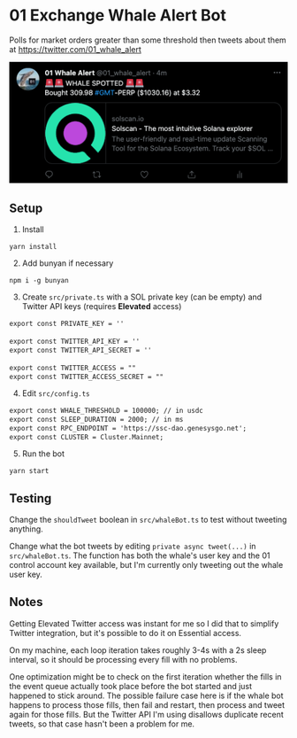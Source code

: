 # 01 Exchange Whale Alert Bot

Polls for market orders greater than some threshold then tweets about them at https://twitter.com/01_whale_alert

![tweet](assets/tweet.png)

## Setup

1. Install
```
yarn install
```

2. Add bunyan if necessary
```
npm i -g bunyan
```

3. Create `src/private.ts` with a SOL private key (can be empty) and Twitter API keys (requires **Elevated** access)
```
export const PRIVATE_KEY = ''

export const TWITTER_API_KEY = ''
export const TWITTER_API_SECRET = ''

export const TWITTER_ACCESS = ""
export const TWITTER_ACCESS_SECRET = ""
```

4. Edit `src/config.ts`
```
export const WHALE_THRESHOLD = 100000; // in usdc
export const SLEEP_DURATION = 2000; // in ms
export const RPC_ENDPOINT = 'https://ssc-dao.genesysgo.net';
export const CLUSTER = Cluster.Mainnet;
```

5. Run the bot
```
yarn start
```

## Testing

Change the `shouldTweet` boolean in `src/whaleBot.ts` to test without tweeting anything.

Change what the bot tweets by editing `private async tweet(...)` in `src/whaleBot.ts`. The function has both the whale's user key and the 01 control account key available, but I'm currently only tweeting out the whale user key.

## Notes

Getting Elevated Twitter access was instant for me so I did that to simplify Twitter integration, but it's possible to do it on Essential access.

On my machine, each loop iteration takes roughly 3-4s with a 2s sleep interval, so it should be processing every fill with no problems.

One optimization might be to check on the first iteration whether the fills in the event queue actually took place before the bot started and just happened to stick around. The possible failure case here is if the whale bot happens to process those fills, then fail and restart, then process and tweet again for those fills. But the Twitter API I'm using disallows duplicate recent tweets, so that case hasn't been a problem for me.
